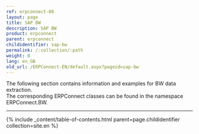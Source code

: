```yaml
---
ref: erpconnect-08
layout: page
title: SAP BW
description: SAP BW
product: erpconnect
parent: erpconnect
childidentifier: sap-bw
permalink: /:collection/:path
weight: 8
lang: en_GB
old_url: /ERPConnect-EN/default.aspx?pageid=sap-bw
---
```


The following section contains information and examples for BW data extraction. <br>
The corresponding ERPConnect classes can be found in the namespace ERPConnect.BW.

*****
{% include _content/table-of-contents.html parent=page.childidentifier collection=site.en %}
